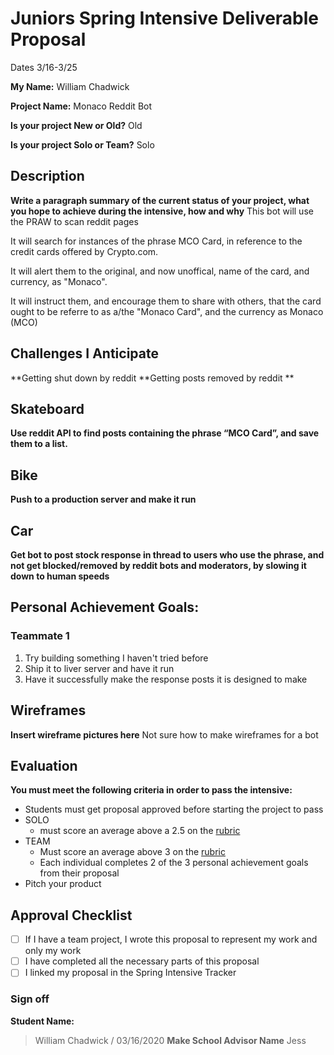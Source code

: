 # Juniors Spring Intensive Deliverable Proposal


Dates 3/16-3/25

**My Name:** 
William Chadwick

**Project Name:** 
Monaco Reddit Bot

**Is your project New or Old?**
Old

**Is your project Solo or Team?**
Solo

## Description

**Write a paragraph summary of the current status of your project, what you hope to achieve during the intensive, how and why**
This bot will use the PRAW to scan reddit pages 

It will search for instances of the phrase MCO Card, in reference to the credit cards offered by Crypto.com.

It will alert them to the original, and now unoffical, name of the card, and currency, as "Monaco".

It will instruct them, and encourage them to share with others, that the card ought to be referre to as a/the "Monaco Card", and the currency as Monaco (MCO)

## Challenges I Anticipate

**Getting shut down by reddit
**Getting posts removed by reddit
**

## Skateboard

**Use reddit API to find posts containing the phrase “MCO Card”, and save them to a list.**

## Bike
**Push to a production server and make it run** 

## Car
**Get bot to post stock response in thread to users who use the phrase, and not get blocked/removed by reddit bots and moderators, by slowing it down to human speeds** 

## Personal Achievement Goals:

### Teammate 1

1. Try building something I haven't tried before
1. Ship it to liver server and have it run
1. Have it successfully make the response posts it is designed to make


## Wireframes

**Insert wireframe pictures here**
Not sure how to make wireframes for a bot

## Evaluation

**You must meet the following criteria in order to pass the intensive:**

- Students must get proposal approved before starting the project to pass
- SOLO 
    - must score an average above a 2.5 on the [rubric]
- TEAM 
    - Must score an average above 3 on the [rubric]
    - Each individual completes 2 of the 3 personal achievement goals from their proposal
- Pitch your product

[rubric]:https://docs.google.com/document/d/1IOQDmohLBEBT-hyr-2vgw1mbZUNsq3fHxVfH0oRmVt0/edit


## Approval Checklist
- [ ] If I have a team project, I wrote this proposal to represent my work and only my work
- [ ] I have completed all the necessary parts of this proposal
- [ ] I linked my proposal in the Spring Intensive Tracker

### Sign off

**Student Name:**                
> William Chadwick / 03/16/2020
**Make School Advisor Name**
> Jess